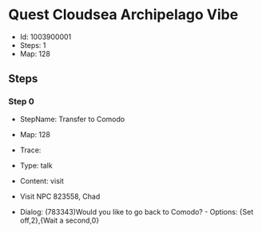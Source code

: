 # Quest Cloudsea Archipelago Vibe

- Id: 1003900001
- Steps: 1
- Map: 128

## Steps

### Step 0
- StepName:  Transfer to Comodo 
- Map:  128
- Trace:  
- Type:  talk
- Content:  visit
- Visit NPC 823558, Chad

- Dialog: (783343)Would you like to go back to Comodo? - Options: {Set off,2},{Wait a second,0}


